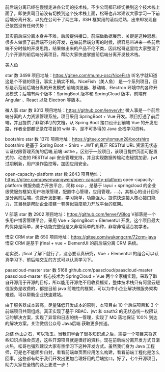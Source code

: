 前后端分离已经在慢慢走进各公司的技术栈，不少公司都已经切换到这个技术栈上面了。即使贵司目前没有切换到这个技术栈上面，松哥也非常建议大家学习一下前后端分离开发，以免在公司干了两三年，SSH 框架用的滚瓜烂熟，出来却发现自己依然没有任何优势！

其实前后端分离本身并不难，后段提供接口，前端做数据展示，关键是这种思想。很多人做惯了前后端不分的开发，在做前后端分离的时候，很容易带进来一些前后端不分时候的开发思路，结果做出来的产品不伦不类，因此松哥这里给大家整理了几个开源的前后端分离项目，帮助大家快速掌握前后端分离开发技术栈。

美人鱼

star 数 3499
项目地址：https://gitee.com/mumu-osc/NiceFish
听名字就知道这是个不错的项目，事实上确实不赖。NiceFish（美人鱼） 是一个系列项目，目标是示范前后端分离的开发模式:前端浏览器、移动端、Electron 环境中的各种开发模式；后端有两个版本：SpringBoot 版本和 SpringCloud 版本，前端有 Angular 、React 以及 Electron 等版本。



微人事
star 数 9313
项目地址：https://github.com/lenve/vhr
微人事是一个前后端分离的人力资源管理系统，项目采用 SpringBoot + Vue 开发。项目打通了前后端，并且提供了非常详尽的文档，从 Spring Boot 接口设计到前端 Vue 的开发思路，作者全部都记录在项目的 wiki 中，是不可多得的 Java 全栈学习资料。



bootshiro
star 数 1370
项目地址：https://gitee.com/tomsun28/bootshiro
bootshiro 是基于 Spring Boot + Shiro + JWT 的真正 RESTful URL 资源无状态认证权限管理系统的后端,前端 usthe 。区别于一般项目，该项目提供页面可配置式的、动态的 RESTful api 安全管理支持，并且实现数据传输动态秘钥加密，jwt 过期刷新，用户操作监控等，加固应用安全。



open-capacity-platform
star 数 2643
项目地址：https://gitee.com/owenwangwen/open-capacity-platform
open-capacity-platform 微服务能力开放平台，简称 ocp ，是基于 layui + springcloud 的企业级微服务框架(用户权限管理，配置中心管理，应用管理，....)，其核心的设计目标是分离前后端，快速开发部署，学习简单，功能强大，提供快速接入核心接口能力，其目标是帮助企业搭建一套类似百度能力开放平台的框架。


V 部落
star 数 2902
项目地址：https://github.com/lenve/VBlog
V部落是一个多用户博客管理平台，采用 Vue + SpringBoot + ElementUI 开发。这个项目最大的优势是简单，属于功能完整但是又非常简单的那种，非常非常适合初学者。


悟空 CRM
star 数 650
项目地址：https://gitee.com/wukongcrm/72crm-java
悟空 CRM 是基于 jfinal + vue + ElementUI 的前后端分离 CRM 系统。

老实说，jfinal 了解下就行了，没必要认真研究，Vue + ElementUI 的组合可以认真学习下、前后端交互的方式可以认真学习下。


paascloud-master
star 数 5168
github.com/paascloud/paascloud-master
paascloud-master 核心技术为 SpringCloud + Vue 两个全家桶实现，采取了取自开源用于开源的目标，所以能用开源绝不用收费框架，整体技术栈只有阿里云短信服务是收费的，都是目前 java 前瞻性的框架，可以为中小企业解决微服务架构难题，可以帮助企业快速建站。

由于服务器成本较高，尽量降低开发成本的原则，本项目由 10 个后端项目和 3 个前端项目共同组成。真正实现了基于 RBAC、jwt 和 oauth2 的无状态统一权限认证的解决方案，实现了异常和日志的统一管理，实现了 MQ 落地保证 100% 到达的解决方案。关注微信公众号 Java后端 获取更多推送。


总结
他山之石，可以攻玉。当我们学会了很多知识点之后，需要一个项目来将这些知识点融会贯通，这些开源项目就是很好的资料。现在前后端分离开发方式日渐火热，松哥也强烈建议大家有空学习下这种开发方式。虽然我们身为 Java 工程师，可是也不能固步自封，看看前端单页面应用怎么构建，看看前端工程化是怎么回事，这些都有助于我们开发出更加合理好用的后端接口。好了，七个开源项目，助力大家在全栈的路上更进一步！
